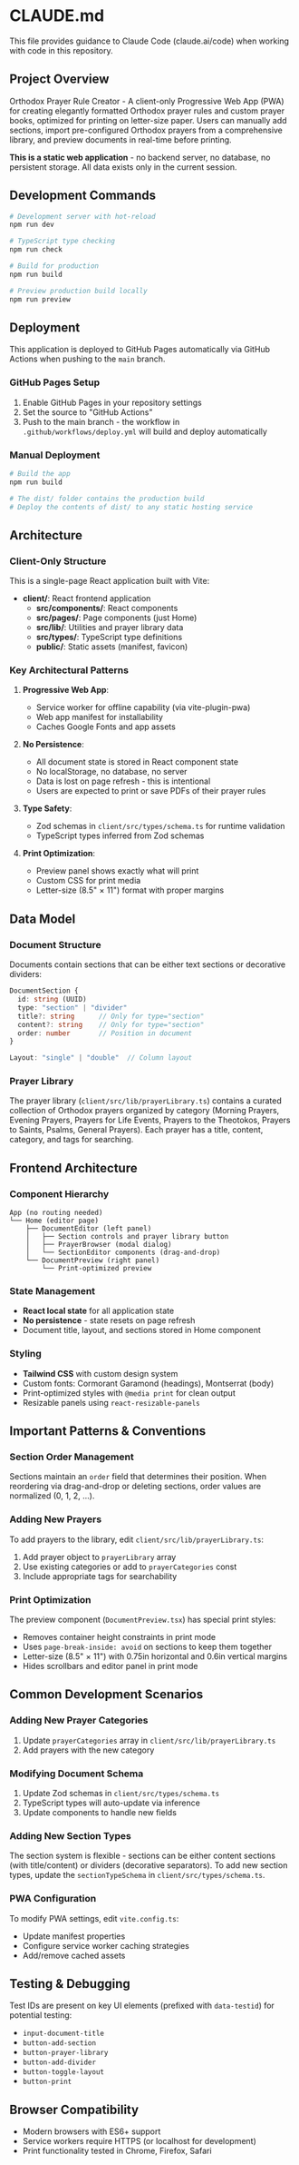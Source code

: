 # CLAUDE.md

This file provides guidance to Claude Code (claude.ai/code) when working with code in this repository.

## Project Overview

Orthodox Prayer Rule Creator - A client-only Progressive Web App (PWA) for creating elegantly formatted Orthodox prayer rules and custom prayer books, optimized for printing on letter-size paper. Users can manually add sections, import pre-configured Orthodox prayers from a comprehensive library, and preview documents in real-time before printing.

**This is a static web application** - no backend server, no database, no persistent storage. All data exists only in the current session.

## Development Commands

```bash
# Development server with hot-reload
npm run dev

# TypeScript type checking
npm run check

# Build for production
npm run build

# Preview production build locally
npm run preview
```

## Deployment

This application is deployed to GitHub Pages automatically via GitHub Actions when pushing to the `main` branch.

### GitHub Pages Setup

1. Enable GitHub Pages in your repository settings
2. Set the source to "GitHub Actions"
3. Push to the main branch - the workflow in `.github/workflows/deploy.yml` will build and deploy automatically

### Manual Deployment

```bash
# Build the app
npm run build

# The dist/ folder contains the production build
# Deploy the contents of dist/ to any static hosting service
```

## Architecture

### Client-Only Structure

This is a single-page React application built with Vite:

- **client/**: React frontend application
  - **src/components/**: React components
  - **src/pages/**: Page components (just Home)
  - **src/lib/**: Utilities and prayer library data
  - **src/types/**: TypeScript type definitions
  - **public/**: Static assets (manifest, favicon)

### Key Architectural Patterns

1. **Progressive Web App**:
   - Service worker for offline capability (via vite-plugin-pwa)
   - Web app manifest for installability
   - Caches Google Fonts and app assets

2. **No Persistence**:
   - All document state is stored in React component state
   - No localStorage, no database, no server
   - Data is lost on page refresh - this is intentional
   - Users are expected to print or save PDFs of their prayer rules

3. **Type Safety**:
   - Zod schemas in `client/src/types/schema.ts` for runtime validation
   - TypeScript types inferred from Zod schemas

4. **Print Optimization**:
   - Preview panel shows exactly what will print
   - Custom CSS for print media
   - Letter-size (8.5" × 11") format with proper margins

## Data Model

### Document Structure
Documents contain sections that can be either text sections or decorative dividers:

```typescript
DocumentSection {
  id: string (UUID)
  type: "section" | "divider"
  title?: string      // Only for type="section"
  content?: string    // Only for type="section"
  order: number       // Position in document
}

Layout: "single" | "double"  // Column layout
```

### Prayer Library
The prayer library (`client/src/lib/prayerLibrary.ts`) contains a curated collection of Orthodox prayers organized by category (Morning Prayers, Evening Prayers, Prayers for Life Events, Prayers to the Theotokos, Prayers to Saints, Psalms, General Prayers). Each prayer has a title, content, category, and tags for searching.

## Frontend Architecture

### Component Hierarchy
```
App (no routing needed)
└── Home (editor page)
    ├── DocumentEditor (left panel)
    │   ├── Section controls and prayer library button
    │   ├── PrayerBrowser (modal dialog)
    │   └── SectionEditor components (drag-and-drop)
    └── DocumentPreview (right panel)
        └── Print-optimized preview
```

### State Management
- **React local state** for all application state
- **No persistence** - state resets on page refresh
- Document title, layout, and sections stored in Home component

### Styling
- **Tailwind CSS** with custom design system
- Custom fonts: Cormorant Garamond (headings), Montserrat (body)
- Print-optimized styles with `@media print` for clean output
- Resizable panels using `react-resizable-panels`

## Important Patterns & Conventions

### Section Order Management
Sections maintain an `order` field that determines their position. When reordering via drag-and-drop or deleting sections, order values are normalized (0, 1, 2, ...).

### Adding New Prayers
To add prayers to the library, edit `client/src/lib/prayerLibrary.ts`:
1. Add prayer object to `prayerLibrary` array
2. Use existing categories or add to `prayerCategories` const
3. Include appropriate tags for searchability

### Print Optimization
The preview component (`DocumentPreview.tsx`) has special print styles:
- Removes container height constraints in print mode
- Uses `page-break-inside: avoid` on sections to keep them together
- Letter-size (8.5" × 11") with 0.75in horizontal and 0.6in vertical margins
- Hides scrollbars and editor panel in print mode

## Common Development Scenarios

### Adding New Prayer Categories
1. Update `prayerCategories` array in `client/src/lib/prayerLibrary.ts`
2. Add prayers with the new category

### Modifying Document Schema
1. Update Zod schemas in `client/src/types/schema.ts`
2. TypeScript types will auto-update via inference
3. Update components to handle new fields

### Adding New Section Types
The section system is flexible - sections can be either content sections (with title/content) or dividers (decorative separators). To add new section types, update the `sectionTypeSchema` in `client/src/types/schema.ts`.

### PWA Configuration
To modify PWA settings, edit `vite.config.ts`:
- Update manifest properties
- Configure service worker caching strategies
- Add/remove cached assets

## Testing & Debugging

Test IDs are present on key UI elements (prefixed with `data-testid`) for potential testing:
- `input-document-title`
- `button-add-section`
- `button-prayer-library`
- `button-add-divider`
- `button-toggle-layout`
- `button-print`

## Browser Compatibility

- Modern browsers with ES6+ support
- Service workers require HTTPS (or localhost for development)
- Print functionality tested in Chrome, Firefox, Safari
